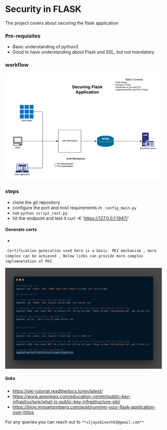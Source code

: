 # Security in FLASK 

The project covers about securing the flask application 

### Pre-requisites 
- Basic understanding of python3 
- Good to have understanding about Flask and SSL, but not mandatory 

### workflow

 ![certs generation](images/workflow.png) 


### steps

- clone the git repository
- configure the port and host requirements in ``` config_main.py```
- run ``python script_rest.py``
- hit the endpoint and test it 
 curl -K 'https://127.0.0.1:1947/'
 
#### Generate certs 
- 

`` 
Certification generation used here is a basic 
PKI mechanism , more complex can be achieved , Below links can provide more complex implemnetation of PKI
 ``
 
 ![certs generation](images/certs.png) 
 
 
##### links 

- https://pki-tutorial.readthedocs.io/en/latest/
- https://www.appviewx.com/education-center/public-key-infrastructure/what-is-public-key-infrastructure-pki/
- https://blog.miguelgrinberg.com/post/running-your-flask-application-over-https

 
 For any queries you can reach out to `` **vijayadinesh93@gmail.com** ``


